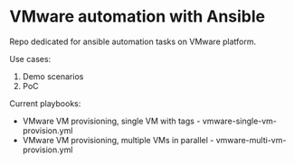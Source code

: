 # VMware automation with Ansible

Repo dedicated for ansible automation tasks on VMware platform.

Use cases:

1. Demo scenarios
2. PoC 

Current playbooks:

* VMware VM provisioning, single VM with tags - vmware-single-vm-provision.yml
* VMware VM provisioning, multiple VMs in parallel - vmware-multi-vm-provision.yml
